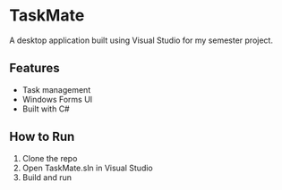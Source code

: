 # TaskMate
A desktop application built using Visual Studio for my semester project.

## Features
- Task management
- Windows Forms UI
- Built with C#

## How to Run
1. Clone the repo
2. Open TaskMate.sln in Visual Studio
3. Build and run

